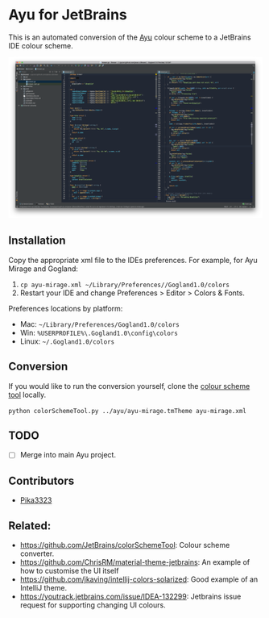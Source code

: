 # Ayu for JetBrains

This is an automated conversion of the [Ayu](https://github.com/dempfi/ayu) colour scheme to a JetBrains IDE colour scheme.

![Screenshot](/screenshot.png?raw=true "Screenshot")

## Installation

Copy the appropriate xml file to the IDEs preferences. For example, for Ayu Mirage and Gogland:

1. `cp ayu-mirage.xml ~/Library/Preferences//Gogland1.0/colors`
2. Restart your IDE and change Preferences > Editor > Colors & Fonts.

Preferences locations by platform:

- Mac: `~/Library/Preferences/Gogland1.0/colors`
- Win: `%USERPROFILE%\.Gogland1.0\config\colors`
- Linux: `~/.Gogland1.0/colors`

## Conversion

If you would like to run the conversion yourself, clone the [colour scheme tool](https://github.com/JetBrains/colorSchemeTool) locally.

`python colorSchemeTool.py ../ayu/ayu-mirage.tmTheme ayu-mirage.xml`

## TODO

- [ ] Merge into main Ayu project.

## Contributors

- [Pika3323](https://github.com/Pika3323)

## Related:

- https://github.com/JetBrains/colorSchemeTool: Colour scheme converter.
- https://github.com/ChrisRM/material-theme-jetbrains: An example of how to customise the UI itself
- https://github.com/jkaving/intellij-colors-solarized: Good example of an IntelliJ theme.
- https://youtrack.jetbrains.com/issue/IDEA-132299: Jetbrains issue request for supporting changing UI colours.
